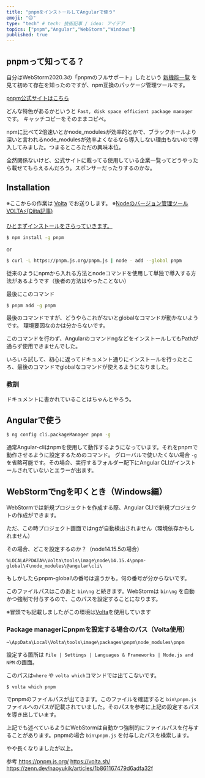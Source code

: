 ```yaml
---
title: "pnpmをインストールしてAngularで使う"
emoji: "😊"
type: "tech" # tech: 技術記事 / idea: アイデア
topics: ["pnpm","Angular","WebStorm","Windows"]
published: true
---
```

## pnpmって知ってる？
自分はWebStorm2020.3の「pnpmのフルサポート」したという [新機能一覧](https://www.jetbrains.com/ja-jp/webstorm/whatsnew/) を見て初めて存在を知ったのですが、npm互換のパッケージ管理ツールです。

[pnpm公式サイトはこちら](https://pnpm.js.org/en/)

どんな特色があるかというと `Fast, disk space efficient package manager` です。
キャッチコピーをそのままコピペ。

npmに比べて2倍速いとかnode_modulesが効率的とかで、ブラックホールより深いと言われるnode_modulesが効率よくなるなら導入しない理由もないので導入してみました。つまるところただの興味本位。

全然関係ないけど、公式サイトに載ってる使用している企業一覧ってどうやったら載せてもらえるんだろう。スポンサーだったりするのかな。

## Installation
※ここからの作業は [Volta](https://volta.sh/) でお送りします。
※[Nodeのバージョン管理ツールVOLTA⚡(Qiita記事)](https://zenn.dev/naoyukik/articles/1b861167479d6adfa32f)

[ひとまずインストールをさらっていきます。](https://pnpm.js.org/en/installation)

```bash
$ npm install -g pnpm
```
or
```bash
$ curl -L https://pnpm.js.org/pnpm.js | node - add --global pnpm
```

従来のようにnpmから入れる方法とnodeコマンドを使用して単独で導入する方法があるようです（後者の方法はやったことない）

最後にこのコマンド
```bash
$ pnpm add -g pnpm
```

最後のコマンドですが、どうやらこれがないとglobalなコマンドが動かないようです。
環境要因なのかは分からないです。

このコマンドを行わず、AngularのコマンドngなどをインストールしてもPathが通らず使用できませんでした。

いろいろ試して、初心に返ってドキュメント通りにインストールを行ったところ、最後のコマンドでglobalなコマンドが使えるようになりました。

### 教訓
ドキュメントに書かれていることはちゃんとやろう。

## Angularで使う
```bash
$ ng config cli.packageManager pnpm -g
```
通常Angular-cliはnpmを使用して動作するようになっています。それをpnpmで動作させるように設定するためのコマンド。
グローバルで使いたくない場合 `-g` を省略可能です。その場合、実行するフォルダー配下にAngular CLIがインストールされていないとエラーが出ます。

## WebStormでngを叩くとき（Windows編）
WebStormでは新規プロジェクトを作成する際、Angular CLIで新規プロジェクトの作成ができます。

ただ、この時プロジェクト画面ではngが自動検出されません（環境依存かもしれません）

その場合、どこを設定するのか？（node14.15.5の場合）
```
%LOCALAPPDATA%\Volta\tools\image\node\14.15.4\pnpm-global\4\node_modules\@angular\cli\
```
もしかしたらpnpm-global\の番号は違うかも。何の番号が分からないです。

このファイルパスはこのあと `bin\ng` と続きます。WebStormは `bin\ng` を自動かつ強制で付与するので、このパスを設定することになります。

※冒頭でも記載しましたがこの環境は[Volta](https://volta.sh/)を使用しています

### Package managerにpnpmを設定する場合のパス（Volta使用）
```
~\AppData\Local\Volta\tools\image\packages\pnpm\node_modules\pnpm
```
設定する箇所は `File | Settings | Languages & Frameworks | Node.js and NPM` の画面。

このパスは`where` や `volta which`コマンドでは出てこないです。
```
$ volta which pnpm
```
でpnpmのファイルパスが出てきます。このファイルを確認すると `bin\pnpm.js` ファイルへのパスが記載されていました。そのパスを参考に上記の設定するパスを導き出しています。

上記でも述べているようにWebStormは自動かつ強制的にファイルパスを付与することがあります。pnpmの場合 `bin\pnpm.js` を付与したパスを検索します。


やや長くなりましたが以上。

参考
https://pnpm.js.org/
https://volta.sh/
https://zenn.dev/naoyukik/articles/1b861167479d6adfa32f
